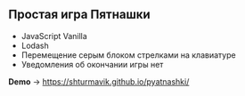 ## Простая игра Пятнашки

- JavaScript Vanilla
- Lodash
- Перемещение серым блоком стрелками на клавиатуре
- Уведомления об окончании игры нет

**Demo** -> https://shturmavik.github.io/pyatnashki/
